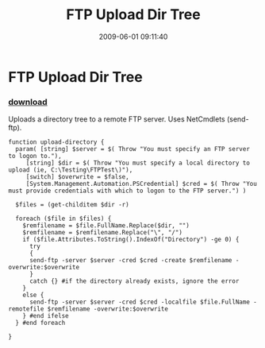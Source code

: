 ﻿---
pid:            1140
parent:         0
children:       
poster:         Lance Robinson
title:          FTP Upload Dir Tree
date:           2009-06-01 09:11:40
description:    Uploads a directory tree to a remote FTP server.  Uses NetCmdlets (send-ftp).
format:         posh
---

# FTP Upload Dir Tree

### [download](1140.ps1)  

Uploads a directory tree to a remote FTP server.  Uses NetCmdlets (send-ftp).

```posh
function upload-directory {
  param( [string] $server = $( Throw "You must specify an FTP server to logon to."),
	 [string] $dir = $( Throw "You must specify a local directory to upload (ie, C:\Testing\FTPTest\)"),
	 [switch] $overwrite = $false,
	 [System.Management.Automation.PSCredential] $cred = $( Throw "You must provide credentials with which to logon to the FTP server.") ) 
        
  $files = (get-childitem $dir -r)

  foreach ($file in $files) {
    $remfilename = $file.FullName.Replace($dir, "")
    $remfilename = $remfilename.Replace("\", "/")
    if ($file.Attributes.ToString().IndexOf("Directory") -ge 0) {
  	  try
  	  {
      send-ftp -server $server -cred $cred -create $remfilename -overwrite:$overwrite
      }
      catch {} #if the directory already exists, ignore the error
    }
    else {
      send-ftp -server $server -cred $cred -localfile $file.FullName -remotefile $remfilename -overwrite:$overwrite
    } #end ifelse
  } #end foreach

}
```
